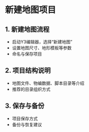 # 新建地图项目

## 1. 新建地图流程
- 启动Y3编辑器，选择“新建地图”
- 设置地图尺寸、地形模板等参数
- 命名与保存项目

## 2. 项目结构说明
- 地图文件、物编数据、脚本目录等介绍
- 推荐的目录组织方式

## 3. 保存与备份
- 项目保存方式
- 备份与恢复建议